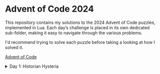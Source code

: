 # Advent of Code 2024

This repository contains my solutions to the 2024 Advent of Code puzzles, implemented in Lua.
Each day’s challenge is placed in its own dedicated sub-folder, making it easy to navigate through the various problems.

I'd recommend trying to solve each puzzle before taking a looking at how I solved it.

[Advent of Code](https://adventofcode.com/)


<details>
<summary>Day 1: Historian Hysteria</summary>

## Puzzle 1: Calculate the Total Distance

The Chief Historian has gone missing, and the Senior Historians need help to reconcile two lists of historically significant locations (represented by location IDs).

**Goal**: Solve two puzzles to help the Historians reconcile the lists and collect stars.

**Task**: Pair the smallest numbers in both lists and calculate the distance between them. Repeat this for all numbers in both lists.
**Steps**:
- Sort both lists.
- Pair corresponding elements from each list.
- Calculate the absolute difference for each pair.
- Sum the differences.
**Example**:
- Lists: `[3, 4, 2, 1, 3, 3]` and `[4, 3, 5, 3, 9, 3]`
- Total distance = `2 + 1 + 0 + 1 + 2 + 5 = 11`

## Puzzle 2: Calculate the Similarity Score

**Task**: For each number in the left list, count how many times it appears in the right list and multiply it by the number. Sum these values to get the similarity score.
**Steps**:
- For each element in the left list, count its occurrences in the right list.
- Multiply the element by its count in the right list.
- Sum all the results.
**Example**:
- Lists: `[3, 4, 2, 1, 3, 3]` and `[4, 3, 5, 3, 9, 3]`
- Similarity score = `9 + 4 + 0 + 0 + 9 + 9 = 31`
</details>
